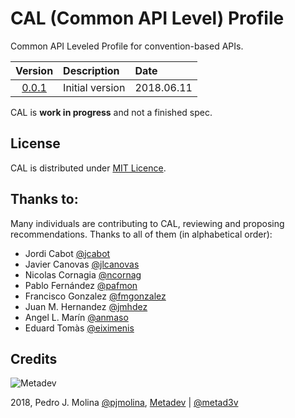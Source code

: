 # CAL (Common API Level) Profile

Common API Leveled Profile for convention-based APIs.

| Version        | Description     | Date     |
|:--------------:|:----------------|:---------|
|[0.0.1](cal.md) | Initial version |2018.06.11|

CAL is **work in progress** and not a finished spec.

## License

CAL is distributed under [MIT Licence](./LICENSE).

## Thanks to:

Many individuals are contributing to CAL, reviewing and proposing recommendations. Thanks to all of them (in alphabetical order):

- Jordi Cabot [@jcabot](https://github.com/jcabot)
- Javier Canovas [@jlcanovas](https://github.com/jlcanovas)
- Nicolas Cornagia [@ncornag](https://github.com/ncornag)
- Pablo Fernández [@pafmon](https://github.com/pafmon)
- Francisco Gonzalez [@fmgonzalez](https://github.com/fmgonzalez)
- Juan M. Hernandez [@jmhdez](https://github.com/jmhdez)
- Angel L. Marín [@anmaso](https://github.com/anmaso)
- Eduard Tomàs [@eiximenis](https://github.com/eiximenis)

## Credits

![Metadev](https://metadev.pro/img/metadev-200px.png)

2018, Pedro J. Molina [@pjmolina](@pjmolina), [Metadev](https://metadev.pro) | [@metad3v](https://twitter.com/metad3v)
